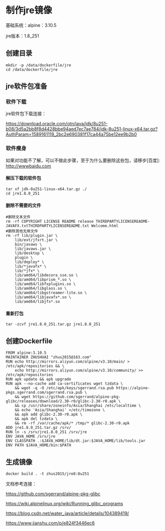 # 制作jre镜像

基础系统：alpine：3.10.5

jre版本：1.8_251



## 创建目录

```shell
mkdir -p /data/dockerfile/jre
cd /data/dockerfile/jre
```



## jre软件包准备

### 软件下载

jre软件包下载连接：

https://download.oracle.com/otn/java/jdk/8u251-b08/3d5a2bb8f8d4428bbe94aed7ec7ae784/jdk-8u251-linux-x64.tar.gz?AuthParam=1589161119_2bc2e690381f17ca44a75be12ee9b2b0



### 软件瘦身

如果对功能不了解，可以不做此步骤，至于为什么要删除这些包，请移步[百度]: http://wwwbaidu.com 



#### 解压下载的软件包

```shell
tar xf jdk-8u251-linux-x64.tar.gz ./
cd jre1.8.0_251
```



#### 删除不需要的文件

```shell
#删除文本文件
rm -rf COPYRIGHT LICENSE README release THIRDPARTYLICENSEREADME-JAVAFX.txtTHIRDPARTYLICENSEREADME.txt Welcome.html
#删除其他无用文件
rm -rf lib/plugin.jar \
	lib/ext/jfxrt.jar \
	bin/javaws \
	lib/javaws.jar \
	lib/desktop \
	plugin \
	lib/deploy* \
	lib/*javafx* \
	lib/*jfx* \
	lib/amd64/libdecora_sse.so \
	lib/amd64/libprism_*.so \
	lib/amd64/libfxplugins.so \
	lib/amd64/libglass.so \
	lib/amd64/libgstreamer-lite.so \
	lib/amd64/libjavafx*.so \
	lib/amd64/libjfx*.so
```



#### 重新打包

```shell
tar -zcvf jre1.8.0_251.tar.gz jre1.8.0_251
```



## 创建Dockerfile

````shell
FROM alpine:3.10.5
MAINTAINER ZHUSHUAI "zhus2015@163.com"
RUN echo http://mirrors.aliyun.com/alpine/v3.10/main/ > /etc/apk/repositories && \
    echo http://mirrors.aliyun.com/alpine/v3.10/community/ >> /etc/apk/repositories
RUN apk update && apk upgrade
RUN apk --no-cache add ca-certificates wget tzdata \
    && wget -q -O /etc/apk/keys/sgerrand.rsa.pub https://alpine-pkgs.sgerrand.com/sgerrand.rsa.pub \
    && wget https://github.com/sgerrand/alpine-pkg-glibc/releases/download/2.30-r0/glibc-2.30-r0.apk \
    && cp /usr/share/zoneinfo/Asia/Shanghai /etc/localtime \
    && echo 'Asia/Shanghai' >/etc/timezone \
    && apk add glibc-2.30-r0.apk \
    && apk del tzdata \
    && rm -rf /var/cache/apk/* /tmp/* glibc-2.30-r0.apk
ADD jre1.8.0_251.tar.gz /srv/
RUN ln -s /srv/jre1.8.0_251 /srv/jre
ENV JAVA_HOME /srv/jre
ENV CLASSPATH .:$JAVA_HOME/lib/dt.jar:$JAVA_HOME/lib/tools.jar
ENV PATH $JAVA_HOME/bin:$PATH
````



## 生成镜像

```shell
docker build . -t zhus2015/jre8:8u251
```



文档参考连接：

https://github.com/sgerrand/alpine-pkg-glibc

https://wiki.alpinelinux.org/wiki/Running_glibc_programs

https://blog.csdn.net/water_java/article/details/104389419/

https://www.jianshu.com/p/e824f3446ec6